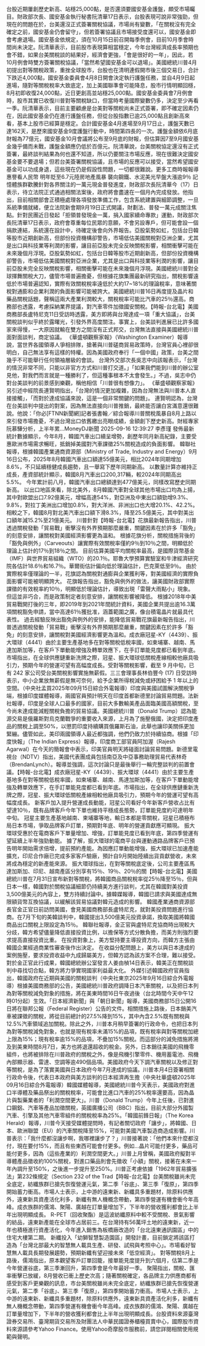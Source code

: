 台股近期屢創歷史新高、站穩25,000點，是否還須要國安基金護盤，頗受市場矚目。財政部次長、國安基金執行秘書阮清華17日表示，台股表現可說非常強勁，但現在的問題在於，台美還沒正式簽署關稅協議，市場尚有變數，「在關稅沒有完全確定之前，國安基金仍會留守」，但若簽署協議且市場接受度還可以，國安基金即會考慮退場。國安基金依規定，須在10月15日前召開每季例會，目前10月季會時間尚未決定。阮清華表示，目前股市表現算相當穩定，今年台灣經濟成長率預期也會不錯，如果台美關稅談的結果好，經濟會更強，「會是很好的一年」，因此，若10月例會時雙方簽署關稅協議，「當然希望國安基金可以退場」。美國總統川普4月初提出對等關稅政策，重挫全球股市，台股也在清明連假開市後三個交易日，合計下跌近4,000點，國安基金委員會4月8日開會決定執行護盤任務，並自4月9日起進場，隨對等關稅稅率大致底定，加上美國聯準會可能降息，股市行情明顯回穩，8月初即收復24,000點，近日更創高並站穩25,000點。國安基金委員會7月例會時，股市其實已收復川普對等關稅缺口，但當時考量國際變數仍多，決定至少再看一季。阮清華表示，目前主要顧慮是台美對等關稅尚未正式簽署，即不確定因素仍在，因此國安基金仍在進行護盤任務，但從台股指數已逾25,000點且創新高來看，基本上股市已經算是穩定。合計國安基金4月進場至9月17日止，護盤天數已達162天，是歷來國安基金9度護盤行動中，時間第四長的一次。護盤金額依6月底財報為77億元，國安基金10月會議將公布至9月底的財報，但估算因7至9月國安基金幾乎備而未戰，護盤金額應仍低於百億元。阮清華說，台美關稅協定還沒有正式簽署，最終談判結果為何也還不知道，所以仍要關注市場反應，現在很難決定國安基金要不要退場；但若台美簽署關稅協議，且市場的反應可以接受，當然希望國安基金可以功成身退，這些現在仍是假設性問題，一切都很難說。更多工商時報報導惠譽看人民幣 明年貶至6.7元陸房地產風暴 襲向鋼鐵、水泥美光早盤大漲逾9％ 記憶體族群歡騰針對各界關注的一萬元現金普發進度，財政部次長阮清華今（17）日表示，待立法院正式通過相關法案後，政府將會盡速在一個月內完成發放。他指出，目前相關部會正積極處理各項發放準備工作，包含系統建置與細節調整，一旦系統準備就緒，便立法院新會期9月19日正式開議，財劃法、普發一萬元成關注焦點。針對民團近日發起「拒領普發現金一萬，捐入國家續命專款」運動，財政部次長阮清華17日表示，政府會尊重每位民眾的意願，不會另設專戶，但可能會設一個捐款連結，系統還在設計中，待確定後會向外界報告。亞股氣勢如虹，包括台日韓等股市近期創新高，但部份投資機構卻警告，市場低估美國關稅對亞洲企業，尤其是出口與科技業等利潤的影響，讓目前亞股未完全反映關稅影響，相關衝擊可能在未來幾個月浮現。亞股氣勢如虹，包括台日韓等股市近期創新高，但部份投資機構卻警告，市場低估美國關稅對亞洲企業，尤其是出口與科技業等利潤的影響，讓目前亞股未完全反映關稅影響，相關衝擊可能在未來幾個月浮現。美國總統川普對全球揮舞關稅大刀，儘管市場普遍擔憂，但根據花旗集團最新研究指出，關稅影響遠低於市場普遍認知，實際有效關稅稅率遠低於大約17~18%的理論稅率，意味著關稅對通膨和企業利潤的負面影響可能被誇大。美國總統川普16日再度提及晶片和藥品關稅話題，聲稱這兩大產業利潤較大，關稅稅率可能比汽車的25％還高。商務部也透露，考慮採納業界提議，對汽車零件加徵國安關稅。【時報-台北電】美國商務部長盧特尼克11日受訪時透露，美方即將與台灣達成一項「重大協議」，台美關稅談判似乎終於露曙光，引發外界高度關注。事實上，台美談判進展已比許多國家來得慢，一大原因就輸在雙方之間沒有正式邦交，台灣無法直接與美國總統川普面對面談判，商定協議。 《華盛頓觀察家報》（Washington Examiner）報導說，當世界各國領導人爭相排隊，搶著與川普磋商貿易政策時，台灣官員心裡卻很明白，自己無法享有這樣的特權。因為美國政府奉行「一個中國」政策，台美之間幾乎不可能舉行任何領袖層級的會談。 台灣外交部次長吳志中向該報表示，「台灣的情況非常不同，只能以非官方方式和川普打交道。」「如果我們能到川普的辦公室見他，對我們而言就是一種勝利了，但這種事根本不太會發生。」不過，吳志中仍對台美談判的前景感到樂觀，稱他相信「川普很有想像力」。 《華盛頓觀察家報》另引述中經院長連賢明指出，「台灣的情況更加複雜，因為台灣無法與川普本人直接接觸」，「而對於達成協議來說，這是一個非常關鍵的問題」。 連賢明認為，台灣在台美談判中提出的對案，因為無法直接向川普推銷，最終能否讓白宮滿意還很難說。他說：「你必[FTNN新聞網]記者張書翰／綜合報導川普關稅風暴自8月上路以來引發市場擔憂，不過台灣出口依舊繳出亮眼成績，金額創下歷史新高。財經專家阮慕驊分析，上半年累...MoneyDJ新聞 2025-09-16 12:39:27 李彥瑾 發佈最新統計數據顯示，今年8月，韓國汽車出口續呈增勢，創歷年同月新高紀錄，主要受惠歐洲市場需求暢旺，抵銷掉美國對汽車課徵25%關稅造成的負面影響。 韓聯社報導，根據韓國產業通商資源部（Ministry of Trade, Industry and Energy）9月16日公布，2025年8月韓國汽車出口額達55億美元，相比2024年同期增加8.6%，不只延續穩健成長趨勢，且一舉寫下歷年同期新高。 以數量計算亦維持正成長，產資部統計顯示，韓國8月汽車出口200,317輛，較2024年同期高出5.5%。 今年累計前八月，韓國汽車出口總額達到477億美元，同樣改寫歷史同期新高。 以出口地區來看，除北美外，8月韓國汽車對全球其他市場出口均為上揚，其中對歐盟出口7.92億美元，增幅高達54%，對亞洲及中東出口額勁增9.3%、9.8%，對拉丁美洲出口增加0.8%，對大洋洲、非洲出口也大增20.1%、42.2%。 相較之下，韓國8月對北美汽車出口額下滑8.3%，降至25.5億美元，其中對美出口額年減15.2%至21億美元。 川普針對【時報-台北電】花旗最新報告指出，川普透過關稅發動「貿易戰」衝擊沒有外界預期那麼嚴重，關鍵因素在於許多「豁免」的刻意安排，讓關稅對美國經濟影響更為溫和。 根據花旗分析，關稅措施背後的「豁免與例外」（Carveouts）讓實際有效關稅率僅約9％到10％之間，明顯低於理論上估計的17％到18％之間。 目前估算美國平均關稅率最高，是國際貨幣基金（IMF）與世界貿易組織（WTO）的20.1％。耶魯大學預算實驗室和牛津經濟研究院各估計18.6％和16.7％。華爾街估計偏向低於理論估計，巴克萊低至9％。 由於實際稅率僅理論的一半，花旗認為關稅對通膨與企業獲利等，對美國經濟的實際負面影響可能被明顯誇大。 花旗報告指出，豁免與例外的做法，讓美國財政部實際課徵的有效稅率約10％，明顯低於理論估計，導致出現「雷聲大雨點小」現象。但這並非巧合，而是政策制定者刻意安排，讓關稅影響被降低。 根據2018年中美貿易戰開打後的三年，即2019年到2021年間統計資料，美國企業共提出逾16.3萬項關稅豁免申請，當中高達61％獲批准，涵蓋範圍之廣，像台積電晶片就最具代表性。 過去經驗反映出豁免與例外的安排，能降低貿易戰花旗最新報告指出，川普透過關稅發動「貿易戰」衝擊沒有外界預期那麼嚴重，關鍵因素在於許多「豁免」的刻意安排，讓關稅對美國經濟影響更為溫和。成衣廠冠星-KY（4439）、振大環球（4441）由於主要生產基地多在對等關稅低稅率國，如柬埔寨、越南、馬達加斯加等，在客戶下單動能增強及轉單效應下，在手訂單能見度都已看到年底。市場指出，在全球供應鏈重新洗牌之際，冠星、振大環球低關稅產線相較他廠具吸引力，預期今年的營運可望有高幅度成長。受對等關稅影響，截至 9 月中旬，已有 242 家公司受台美關稅影響實施無薪假。三三會理事長林伯豐今 (17) 日受訪時表示，中小企業放無薪假是無可奈何，給予企業所得稅減免或紓困給予 1 年以上的空間。（中央社孟買2025年09月15日綜合外電報導）印度與美國試圖解決關稅爭端，根據印度媒體報導，兩國官員預計明天在印度首都新德里討論貿易問題。法新社報導，印度是全球人口最多的國家，目前大多數輸美產品面臨美國高額關稅，至今尚未達成能減輕關稅負擔的貿易協議。美國總統川普（Donald Trump）認為能源交易是俄羅斯對烏克蘭戰爭的重要收入來源，上月為了施壓俄國，決定把印度產品的關稅上調至50%，以懲罰印度持續購買俄羅斯石油，此舉也讓印美關係更加緊繃。儘管如此，美印兩國領導人最近都強調，他們仍致力於持續協商。根據「印度快報」（The Indian Express）報導，印度商工部官員阿加渥（Rajesh Agarwal）在今天的簡報會中表示，印美官員明天將碰面討論貿易問題。新德里電視台（NDTV）指出，美國代表團成員包括南亞及中亞事務助理貿易代表林奇（BrendanLynch）。報導並強調，這次討論只是最後舉行一輪完整談判的前置會議。【時報-台北電】成衣廠冠星-KY（4439）、振大環球（4441）由於主要生產基地多在對等關稅低稅率國，如柬埔寨、越南、馬達加斯加等，在客戶下單動能增強及轉單效應下，在手訂單能見度都已看到年底。市場指出，在全球供應鏈重新洗牌之際，冠星、振大環球低關稅產線相較他廠具吸引力，預期今年的營運可望有高幅度成長。 新客戶加入提升營運成長動能，冠星公司看好今年新客戶營收占比有望達10％，既有品牌客戶今年下單也維持平穩成長態勢，訂單能見度約可達明年中旬。 冠星主要生產基地越南、柬埔寨等地，輸日本都是零關稅，冠星已積極布局日本市場，爭取品牌客戶訂單，預期對年底、明年的營運貢獻應可顯現。 振大環球受惠於在電商客戶下單量增加、增強，訂單能見度已看到年底，第四季營運有望延續上半年強勁動能。 據了解，振大環球的電商平台與運動通路品牌客戶已預告明年開始需求倍增，提前預約產能。為因應訂單動能增強，振大環球已加速產能擴充，印尼合作廠已完成多家客戶驗廠，預計自9月開始陸續出貨貢獻營收，未來將成為穩定的新產能來源。 振大環球指出，在對等關稅底定後，公司主要產區馬達加斯加、印尼、越南產區分別享有15％、19％、20％的關【時報-台北電】美國總統川普在7月31日宣布新對等關稅，將韓國商品關稅稅率從25％降至15％，但與日本一樣，韓國對於關稅協議細節仍持續美方進行談判，尤其在韓國對美投資3,500億美元的內容上，雙方持續討論中。據韓媒報導，韓國已請求與美國達成無限額貨幣互換協議，以緩解該貿易協議對韓元造成的影響。 韓國產業通商資源部長官金正官日前訪問美國，會見美國商務部長盧特尼克，就對美投資問題進行協商。在7月下旬的美韓談判中，韓國提出3,500億美元投資承諾，換取美國將韓國商品出口關稅上限設定為15％。 韓聯社報導，金正官與盧特尼克協商時出現較大分歧，韓方希望儘量降低直接投資比例，以擔保等方式分散負擔，而美方則強烈要求提高直接投資比重。 在投資對象上，美方堅持要主導投資方向，而韓方主張由韓國企業經過商業性審查後作出決定。 在收益分配問題上，美方以與日本達成的案例施壓，要求投資收益中九成歸屬美方，但韓方認為該方案不合理，難以接受。 對於金正官此行成果，韓國總統辦公室發言人姜由楨14日表示，韓美正在關稅談判中尋找切合點，韓方將力爭實現國家利益最大化。 外媒引述韓國政府官員指出，韓國政府在近期與美國的關稅談判（中央社東京2025年9月16日綜合外電報導）根據美國商務部的公告，美國總統川普政府調降日本汽車關稅，以及把日本列為對等關稅減免對象的措施，將在美東時間16日午夜過後（台北時間今天中午12時01分起）生效。「日本經濟新聞」與「朝日新聞」報導，美國商務部15日公開16日將在聯邦公報（Federal Register）公告的文件。相關措施上路後，日本銷美汽車被課徵的關稅，將從目前總計的27.5%降到15%，其中內含2.5%既有關稅與12.5%汽車領域追加關稅。除此之外，川普本月稍早簽署的行政命令，也把日本列為對等關稅減免對象，也就是現有稅率未滿15%的品項，既有稅率與對等關稅加總上限為15%；現有稅率逾15%的品項，不疊加15%關稅。而這部分的減免措施將溯及到美東時間8月7日，美方也將退還超收的稅金。另外，日本銷往美國的飛機零組件，也將被排除在川普政府的關稅之外，像是飛機引擎零件、機用蓄電池、飛機內部顯示器、雷達、空調等逾490個品項。美國政府今天下調汽車關稅以及修正對等關稅，是為了落實美國與日本政府今年7月達成的協議。川普本月4日簽署相關行政命令後，代表日本政府與美方談判的日本經濟再生擔（中央社華盛頓2025年09月16日綜合外電報導）韓國媒體報導，美國總統川普今天表示，美國政府對進口半導體及藥品祭出的關稅稅率，可能會比進口汽車的25%稅率還要高，因為晶片與製藥業者的「利潤空間更大」。川普（Donald Trump）今年上任後，已對進口鋼鋁、汽車等產品加徵關稅，英國廣播公司（BBC）指出，目前大部分外國製汽車、引擎及其他汽車零組件的關稅稅率為25%。「韓國前鋒日報」（The Korea Herald）報導，川普今天接受媒體提問時，有記者關切政府「讓步」，將韓國、日本、歐洲聯盟（EU）的汽車關稅降至15%，可能對美國汽車製造商造成影響。川普表示：「我什麼都沒讓步啊，我哪裡讓步了？」川普接著說：「他們本來什麼都沒付，現在要付15%，而且有些東西可能會付更多。例如…晶片可能付更多，藥品可能付更多，因為（這些產業的）利潤空間更大。」川普上月曾稱，美國政府擬對半導體產品徵收約100%關稅，對進口藥品則會先徵收「小額」關稅，接著在未來一年內調升至150%，之後進一步提升至250%。川普正考慮依據「1962年貿易擴張法」第232條規定（Section 232 of the Trad【時報-台北電】台美關稅雖尚未完全底定，紡纖族群已搶先恢復營運元氣，第二季「谷底」、第三季「復原」，第四季開始蓄力衝高。市場人士表示，上中游的遠東新、新纖具多重題材，除原料供應外，遠東新具資產活化利多，新纖有無人機概念帶動，第四季營運有機會衝今年高峰。成衣族群的儒鴻、聚陽、廣越在訂單量增加下，下半年的營收獲利都會比上半年出現明顯成長。 R-PET（回收聚酯）是這波紡纖原料中較不受關稅、景氣影響的紡品，遠東新產能在全球市占居前三。在台灣持有56萬坪土地的遠東新，近一年也積極進行資產活化，今年進入銷售為板橋廠改造的「台北遠東通訊園區」中的住宅大樓第二期。 新纖投入「幼獅智慧製造園區」開發計畫，目前鎖定將該區打造為「台灣北部最大的智慧無人載具生產、研發、試飛與考照中心」。市場看好智慧無人載具長期發展趨勢，預期新纖有望迎接未來「低空經濟」。 對等關稅8月上路後，儒鴻指出，原本觀望客戶訂單回籠，接單能見度提升到六個月，估第二季是今年營運谷底，第三季漸回升，第四季會是今年最好一季。 聚陽指出，關稅、匯率衝擊已放緩，8月營收已衝上歷史次高；隨著關稅確定，各品牌主力供應商都有感受到客戶更樂觀的訊息，市台美關稅雖尚未完全底定，紡纖族群已搶先恢復營運元氣，第二季「谷底」、第三季「復原」，第四季開始蓄力衝高。市場人士表示，上中游的遠東新、新纖具多重題材，除原料供應外，遠東新具資產活化利多，新纖有無人機概念帶動，第四季營運有機會衝今年高峰。成衣族群的儒鴻、聚陽、廣越在訂單量增加下，下半年的營收獲利都會比上半年出現明顯成長。台股資料來源臺灣證券交易所、臺灣期貨交易所及財團法人中華民國證券櫃檯買賣中心，國際股市資料來源請參考Yahoo Finance。使用Yahoo奇摩股市服務前，請您詳閱相關使用規範與聲明。
